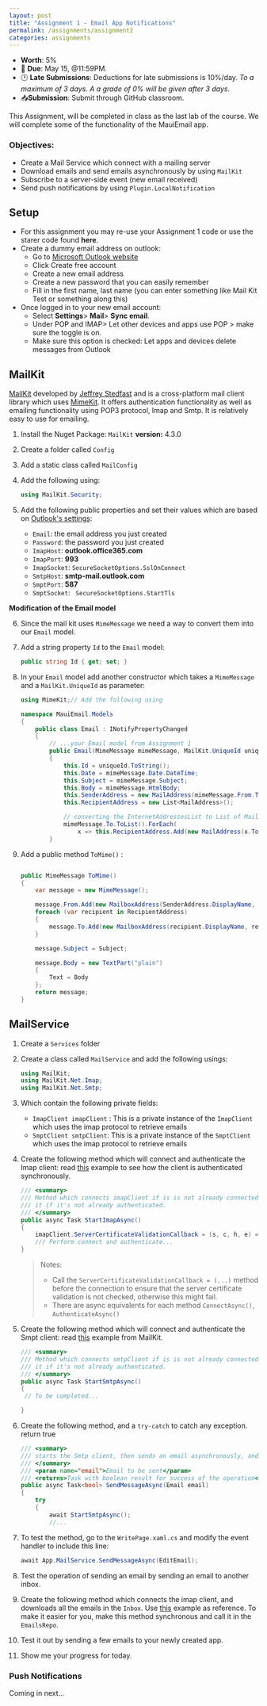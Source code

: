 ```yaml
---
layout: post
title: "Assignment 1 - Email App Notifications"
permalink: /assignments/assignment2
categories: assignments
---
```


* **Worth**: 5%
* 📅 **Due**: May 15, @11:59PM.
* 🕑 **Late Submissions**: Deductions for late submissions is 10%/day. 
  *To a maximum of 3 days. A a grade of 0% will be given after 3 days.*
* 📥**Submission**: Submit through GitHub classroom.



This Assignment, will be completed in class as the last lab of the course. We will complete some of the functionality of the MauiEmail app. 

### Objectives:

- Create a Mail Service which connect with a mailing server
- Download emails and send emails asynchronously by using `MailKit`
- Subscribe to a server-side event (new email received)
- Send push notifications by using `Plugin.LocalNotification`



## Setup

- For this assignment you may re-use your Assignment 1 code or use the starer code found **here**.
- Create a dummy email address on outlook:
  - Go to [Microsoft Outlook website](https://www.microsoft.com/en-us/microsoft-365/outlook/email-and-calendar-software-microsoft-outlook?rtc=1)
  - Click Create free account
  - Create a new email address
  - Create a new password that you can easily remember
  - Fill in the first name, last name (you can enter something like Mail Kit Test or something along this)
- Once logged in to your new email account:
  - Select **Settings**> **Mail**> **Sync email**.
  - Under POP and IMAP> Let other devices and apps use POP > make sure the toggle is on.
  - Make sure this option is checked: Let apps and devices delete messages from Outlook



## MailKit

[MailKit](https://github.com/jstedfast/MailKit) developed by [Jeffrey Stedfast](https://github.com/jstedfast) and is a cross-platform mail client library which uses [MimeKit](https://github.com/jstedfast/MimeKit). It offers authentication functionality as well as emailing functionality using POP3 protocol, Imap and Smtp. It is relatively easy to use for emailing. 

1. Install the Nuget Package: `MailKit` **version:** 4.3.0

2. Create a folder called `Config` 

3. Add a static class called `MailConfig` 

4. Add the following using:

   ```csharp
   using MailKit.Security;
   ```

5. Add the following public properties and set their values which are based on [Outlook's settings](https://support.microsoft.com/en-us/office/pop-imap-and-smtp-settings-for-outlook-com-d088b986-291d-42b8-9564-9c414e2aa040):

   - `Email`: the email address you just created
   - `Password`: the password you just created
   - `ImapHost`: **outlook.office365.com**
   - `ImapPort`: **993**
   - `ImapSocket`: `SecureSocketOptions.SslOnConnect`
   - `SmtpHost`: **smtp-mail.outlook.com**
   - `SmptPort`: **587**
   - `SmptSocket`: ` SecureSocketOptions.StartTls`

**Modification of the Email model**

6. Since the mail kit uses `MimeMessage` we need a way to convert them into our `Email` model.

7. Add a string property `Id` to the `Email` model:

   ```csharp
   public string Id { get; set; }
   ```

   

8. In your `Email` model add another constructor which takes a `MimeMessage` and a `MailKit.UniqueId` as parameter:

   ```csharp
   using MimeKit;// Add the following using
   
   namespace MauiEmail.Models
   {
       public class Email : INotifyPropertyChanged
       {
           // ...your Email model from Assignment 1
           public Email(MimeMessage mimeMessage, MailKit.UniqueId uniqueId)
           {
               this.Id = uniqueId.ToString();
               this.Date = mimeMessage.Date.DateTime;
               this.Subject = mimeMessage.Subject;
               this.Body = mimeMessage.HtmlBody;
               this.SenderAddress = new MailAddress(mimeMessage.From.ToArray()[0].ToString());
               this.RecipientAddress = new List<MailAddress>();
   
               // converting the InternetAddressesList to List of MailAddress
               mimeMessage.To.ToList().ForEach(
                   x => this.RecipientAddress.Add(new MailAddress(x.ToString())));
           }
   ```

8. Add a public method `ToMime()` :

   ```csharp
   
   public MimeMessage ToMime()
   {
       var message = new MimeMessage();
   
       message.From.Add(new MailboxAddress(SenderAddress.DisplayName, SenderAddress.Address.ToString()));
       foreach (var recipient in RecipientAddress)
       {
           message.To.Add(new MailboxAddress(recipient.DisplayName, recipient.Address.ToString()));
       }
   
       message.Subject = Subject;
   
       message.Body = new TextPart("plain")
       {
           Text = Body
       };
       return message;
   }
   ```

   



## MailService

1. Create a `Services` folder 

2. Create a class called `MailService` and add the following usings:

   ```csharp
   using MailKit;
   using MailKit.Net.Imap;
   using MailKit.Net.Smtp;
   ```

3. Which contain the following private fields:

   - `ImapClient imapClient` : This is a private instance of the `ImapClient` which uses the imap protocol to retrieve emails
   - `SmptClient smtpClient`: This is a private instance of the `SmptClient` which uses the imap protocol to retrieve emails

4. Create the following method which will connect and authenticate the Imap client: read [this](https://github.com/jstedfast/MailKit/tree/master?tab=readme-ov-file#using-imap) example to see how the client is authenticated synchronously. 

   

   ```csharp
   /// <summary>
   /// Method which connects imapClient if is is not already connected, and authenticates
   /// it if it's not already authenticated.
   /// </summary>
   public async Task StartImapAsync()
   {
       imapClient.ServerCertificateValidationCallback = (s, c, h, e) => true;
       /// Perform connect and authenticate...
   }
   ```

   > Notes: 
   >
   > - Call the `ServerCertificateValidationCallback = (...)` method before the connection to ensure that the server certificate validation is not checked, otherwise this might fail.
   > - There are async equivalents for each method `ConnectAsync()`, `AuthenticateAsync()`

5. Create the following method which will connect and authenticate the Smpt client: read [this](https://github.com/jstedfast/MailKit/tree/master?tab=readme-ov-file#sending-messages) example from MailKit. 

   ```csharp
   /// <summary>
   /// Method which connects smtpClient if is is not already connected, and authenticates
   /// it if it's not already authenticated.
   /// </summary>
   public async Task StartSmtpAsync()
   {
   	// To be completed...
   
   }
   ```

6. Create the following method, and a `try-catch` to catch any exception. return true 

   ```csharp
   /// <summary>
   /// starts the Smtp client, then sends an email asynchronously, and disconnects the client.
   /// </summary>
   /// <param name="email">Email to be sent</param>
   /// <returns>Task with boolean result for success of the operation</returns>
   public async Task<bool> SendMessageAsync(Email email)
   {
       try
       {
           await StartSmtpAsync();
           //...
   ```

   

7. To test the method, go to the `WritePage.xaml.cs` and modify the event handler to include this line:

   ```csharp
   await App.MailService.SendMessageAsync(EditEmail);
   ```

8. Test the operation of sending an email by sending an email to another inbox. 

9. Create the following method which connects the imap client, and downloads all the emails in the `Inbox`. Use [this](https://github.com/jstedfast/MailKit?tab=readme-ov-file#using-imap) example as reference. To make it easier for you, make this method synchronous and call it in the `EmailsRepo`. 

10. Test it out by sending a few emails to your newly created app. 

11. Show me your progress for today.

    

### Push Notifications

Coming in next...
